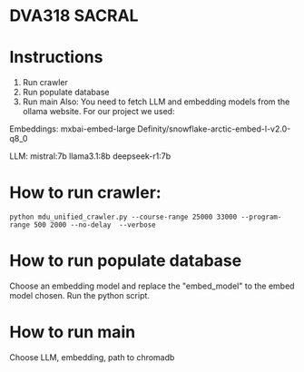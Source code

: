 # DVA318 SACRAL

# Instructions
1. Run crawler
2. Run populate database
3. Run main
Also:
You need to fetch LLM and embedding models from the ollama website. For our project we used:

Embeddings:
mxbai-embed-large
Definity/snowflake-arctic-embed-l-v2.0-q8_0

LLM:
mistral:7b
llama3.1:8b
deepseek-r1:7b

# How to run crawler:
``
python mdu_unified_crawler.py --course-range 25000 33000 --program-range 500 2000 --no-delay  --verbose
``

# How to run populate database

Choose an embedding model and replace the "embed_model" to the embed model chosen.
Run the python script.

# How to run main
Choose LLM, embedding, path to chromadb
